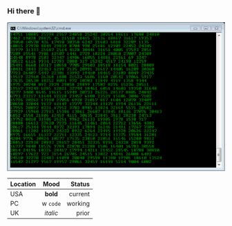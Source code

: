 ### Hi there 👋

![don't tell me you're too blind to see](docs/rickroll.gif)


| Location |  Mood  | Status |
|:-----|:--------:|------:|
| USA   | **bold** | current |
| PC   |w  `code`  |   working |
| UK   | _italic_ |    prior |

<!--
**sammcgrail/sammcgrail** is a ✨ _special_ ✨ repository because its `README.md` (this file) appears on your GitHub profile.

Here are some ideas to get you started:

- 🔭 I’m currently working on ...
- 🌱 I’m currently learning ...
- 👯 I’m looking to collaborate on ...
- 🤔 I’m looking for help with ...
- 💬 Ask me about ...
- 📫 How to reach me: ...
- 😄 Pronouns: ...
- ⚡ Fun fact: ...
-->

